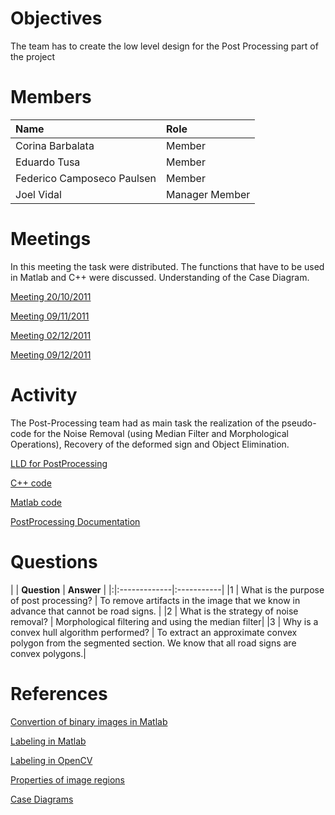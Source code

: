 

# Objectives #
The team has to create the low level design for the Post Processing part of the project

# Members #
| **Name** | **Role** |
|:---------|:---------|
| Corina Barbalata | Member |
| Eduardo Tusa | Member |
| Federico Camposeco Paulsen | Member |
| Joel Vidal | Manager Member |

# Meetings #

In this meeting the task were distributed. The functions that have to be used in Matlab and C++ were discussed. Understanding of the Case Diagram.

[Meeting 20/10/2011](https://docs.google.com/document/d/1IeFFsb09k3OWMXNwmtDbBp3NveJrCXTZ4h1nT3wJASw/edit?hl=en_US)

[Meeting 09/11/2011](https://docs.google.com/document/d/1DfupMQrhH1pFDWachyRRaj-hNjvgZdNR0PVDlWiQNI0/edit?hl=en_US)

[Meeting 02/12/2011](https://docs.google.com/document/d/1jpPrHnNqpgG43ZYYgFbhM4U6ASaGeJZMQJlmS0648A4/edit?hl=en_US)

[Meeting 09/12/2011](https://docs.google.com/document/d/1k5iB21U8zhauWRjK3gFATenoYGUTJyEOefBD8zfulME/edit?hl=en_US)



# Activity #

The Post-Processing team had as main task the realization of the pseudo-code for the Noise Removal (using Median Filter and Morphological Operations), Recovery of the deformed sign and Object Elimination.

[LLD for PostProcessing](https://docs.google.com/document/d/1reYNrlv_c6SvIAcoSZZ69ng32V47OgFE7YfBMVPp0rw/edit?hl=en_US)

[C++ code](http://code.google.com/p/vibot6-mscv3-se/source/browse/#svn%2Ftrunk%2Fproject%2Fc%2B%2B%2Fpost_processing)

[Matlab code](http://code.google.com/p/vibot6-mscv3-se/source/browse/trunk/project/matlab/Postprocessing.m)

[PostProcessing Documentation](https://docs.google.com/document/d/1QMbnnJEnIBXcTg78x7h28869rb78ehDVZD5U2ZavITU/edit?hl=en_US)


# Questions #
| | **Question** | **Answer** |
|:|:-------------|:-----------|
|1 | What is the purpose of post processing? | To remove artifacts in the image that we know in advance that cannot be road signs. |
|2 | What is the strategy of noise removal? | Morphological filtering and using the median filter|
|3 | Why is a convex hull algorithm performed? | To extract an approximate convex polygon from the segmented section. We know that all road signs are convex polygons.|

# References #

[Convertion of binary images in Matlab](http://www.mathworks.com/help/toolbox/images/ref/im2bw.html)

[Labeling in Matlab](http://www.mathworks.com/help/toolbox/images/ref/bwlabel.html)

[Labeling in OpenCV](http://opencv.willowgarage.com/documentation/cpp/imgproc_structural_analysis_and_shape_descriptors.html#cv-findcontours)

[Properties of image regions](http://www.mathworks.com/help/toolbox/images/ref/regionprops.html)

[Case Diagrams](http://en.wikipedia.org/wiki/Use_case_diagram)